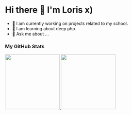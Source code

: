 <h1>Hi there 👋 I'm Loris x) </h1>

- 🔭 I am currently working on projects related to my school.
- 🌱 I am learning about deep php.
- 💬 Ask me about ...

### My GitHub Stats

<a href="https://github.com/Loris29p">
  <img height="180em" src="https://github-readme-stats-eight-theta.vercel.app/api?username=Loris29p&show_icons=true&theme=vue-dark&include_all_commits=true&count_private=true" />
  <img height="180em" src="https://github-readme-stats-eight-theta.vercel.app/api/top-langs/?username=Loris29p&layout=compact&exclude_lang=java+r&theme=vue-dark" />
</a>
